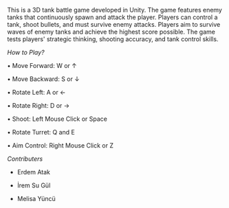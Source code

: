 This is a 3D tank battle game developed in Unity. The game features enemy tanks that continuously spawn and attack the player. Players can control a tank, shoot bullets, and must survive enemy attacks.
Players aim to survive waves of enemy tanks and achieve the highest score possible. The game tests players' strategic thinking, shooting accuracy, and tank control skills.

_How to Play?_

•	Move Forward: W or ↑

•	Move Backward: S or ↓

•	Rotate Left: A or ← 

•	Rotate Right: D or →

•	Shoot: Left Mouse Click or Space

•	Rotate Turret: Q and E

•	Aim Control: Right Mouse Click or Z


*Contributers*

- Erdem Atak

- İrem Su Gül

- Melisa Yüncü
